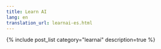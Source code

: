 ```yaml
---
title: Learn AI
lang: en
translation_url: learnai-es.html
---
```


{% include post_list category="learnai" description=true %}

